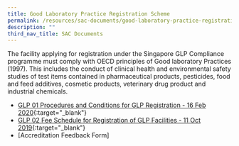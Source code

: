 ```yaml
---
title: Good Laboratory Practice Registration Scheme
permalink: /resources/sac-documents/good-laboratory-practice-registration/
description: ""
third_nav_title: SAC Documents
---
```

The facility applying for registration under the Singapore GLP Compliance programme must comply with OECD principles of Good laboratory Practices (1997).  This includes the conduct of clinical health and environmental safety studies of test items contained in pharmaceutical products, pesticides, food and feed additives, cosmetic products, veterinary drug product and industrial chemicals.

* [GLP 01 Procedures and Conditions for GLP Registration - 16 Feb 2020](/files/Documents/Glp/GLP-01-16-Feb-2020.pdf){:target="\_blank"}
* [GLP 02 Fee Schedule for Registration of GLP Facilities - 11 Oct 2019](/files/Documents/Glp/GLP02-GLP-Fee-structure-11Oct2019.pdf){:target="\_blank"}
* [Accreditation Feedback Form]